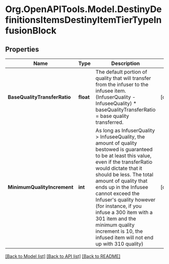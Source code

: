 # Org.OpenAPITools.Model.DestinyDefinitionsItemsDestinyItemTierTypeInfusionBlock

## Properties

Name | Type | Description | Notes
------------ | ------------- | ------------- | -------------
**BaseQualityTransferRatio** | **float** | The default portion of quality that will transfer from the infuser to the infusee item. (InfuserQuality - InfuseeQuality) * baseQualityTransferRatio &#x3D; base quality transferred. | [optional] 
**MinimumQualityIncrement** | **int** | As long as InfuserQuality &gt; InfuseeQuality, the amount of quality bestowed is guaranteed to be at least this value, even if the transferRatio would dictate that it should be less. The total amount of quality that ends up in the Infusee cannot exceed the Infuser&#39;s quality however (for instance, if you infuse a 300 item with a 301 item and the minimum quality increment is 10, the infused item will not end up with 310 quality) | [optional] 

[[Back to Model list]](../README.md#documentation-for-models) [[Back to API list]](../README.md#documentation-for-api-endpoints) [[Back to README]](../README.md)

